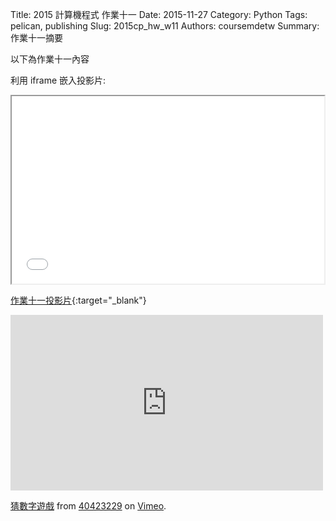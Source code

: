 Title: 2015 計算機程式 作業十一
Date: 2015-11-27
Category: Python
Tags: pelican, publishing
Slug: 2015cp_hw_w11
Authors: coursemdetw
Summary: 作業十一摘要

以下為作業十一內容

利用 iframe 嵌入投影片:

<iframe src="40423229_cp_w11_p.html" width="500" height="300"></iframe>

[作業十一投影片](40423229_cp_w11_p.html){:target="_blank"}

<iframe src="https://player.vimeo.com/video/151773404" width="500" height="281" frameborder="0" webkitallowfullscreen mozallowfullscreen allowfullscreen></iframe> <p><a href="https://vimeo.com/151773404">猜數字遊戲</a> from <a href="https://vimeo.com/user47808963">40423229</a> on <a href="https://vimeo.com">Vimeo</a>.</p>

